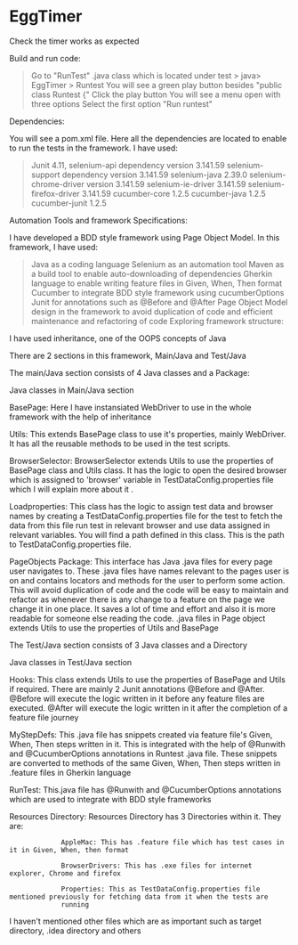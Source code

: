 # EggTimer
Check the timer works as expected

Build and run code:

> Go to "RunTest" .java class which is located under test > java> EggTimer > Runtest 
> You will see a green play button besides "public class Runtest {"
> Click the play button
> You will see a menu open with three options
> Select the first option "Run runtest"

Dependencies:

You will see a pom.xml file. Here all the dependencies are located to enable to run the tests in the framework.
I have used: 
> Junit 4.11, 
> selenium-api dependency version 3.141.59 
> selenium-support dependency version 3.141.59
> selenium-java 2.39.0
> selenium-chrome-driver version 3.141.59
> selenium-ie-driver 3.141.59
> selenium-firefox-driver 3.141.59
> cucumber-core 1.2.5
> cucumber-java 1.2.5
> cucumber-junit 1.2.5

Automation Tools and framework Specifications:

  I have developed a BDD style framework using Page Object Model. In this framework, I have used:
  > Java as a coding language
  > Selenium as an automation tool
  > Maven as a build tool to enable auto-downloading of dependencies
  > Gherkin language to enable writing feature files in Given, When, Then format
  > Cucumber to integrate BDD style framework using cucumberOptions
  > Junit for annotations such as @Before and @After
  > Page Object Model design in the framework to avoid duplication of code and efficient maintenance and refactoring of code
Exploring framework structure:

I have used inheritance, one of the OOPS concepts of Java

There are 2 sections in this framework, Main/Java and Test/Java

The main/Java section consists of 4 Java classes and a Package:

Java classes in Main/Java section

BasePage: Here I have instansiated WebDriver to use in the whole framework with the help of inheritance

Utils: This extends BasePage class to use it's properties, mainly WebDriver. It has all the reusable methods to be used in the test scripts.

BrowserSelector: BrowserSelector extends Utils to use the properties of BasePage class and Utils class. It has the logic to open the desired browser which is assigned to 'browser' variable in TestDataConfig.properties file which I will explain more about it .

Loadproperties: This class has the logic to assign test data and browser names by creating a TestDataConfig.properties file for the test to fetch the data from this file run test in relevant browser and use data assigned in relevant variables. You will find a path defined in this class. This is the path to TestDataConfig.properties file.

PageObjects Package: This interface has Java .java files for every page user navigates to. These .java files have names relevant to the pages user is on and contains locators and methods for the user to perform some action. This will avoid duplication of code and the code will be easy to maintain and refactor as whenever there is any change to a feature on the page we change it in one place. It saves a lot of time and effort and also it is more readable for someone else reading the code. .java files in Page object extends Utils to use the properties of Utils and BasePage

The Test/Java section consists of 3 Java classes and a Directory

Java classes in Test/Java section

Hooks: This class extends Utils to use the properties of BasePage and Utils if required. There are mainly 2 Junit annotations @Before and @After. @Before will execute the logic written in it before any feature files are executed. @After will execute the logic written in it after the completion of a feature file journey

MyStepDefs: This .java file has snippets created via feature file's Given, When, Then steps written in it. This is integrated with the help of @Runwith and @CucumberOptions annotations in Runtest .java file. These snippets are converted to methods of the same Given, When, Then steps written in .feature files in Gherkin language

RunTest: This.java file has @Runwith and @CucumberOptions annotations which are used to integrate with BDD style frameworks

Resources Directory: Resources Directory has 3 Directories within it. They are:

                 AppleMac: This has .feature file which has test cases in it in Given, When, then format
                 
                 BrowserDrivers: This has .exe files for internet explorer, Chrome and firefox
                 
                 Properties: This as TestDataConfig.properties file mentioned previously for fetching data from it when the tests are
                 running

I haven't mentioned other files which are as important such as target directory, .idea directory and others
